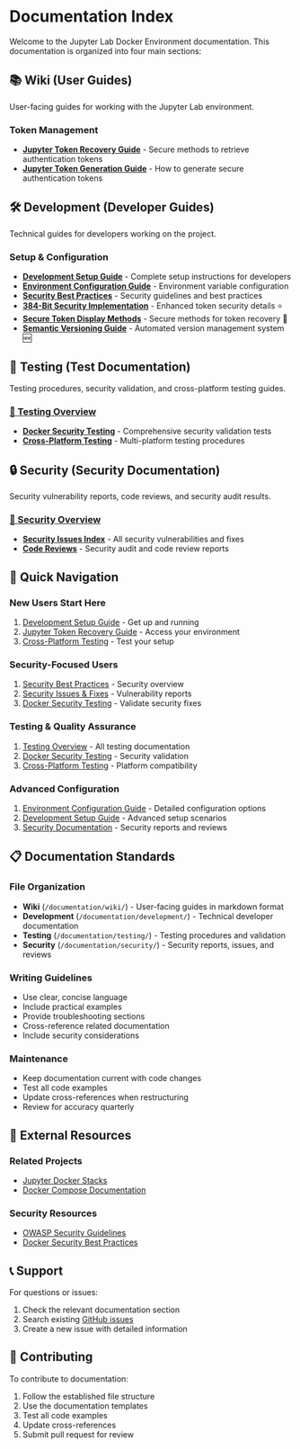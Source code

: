 # Documentation Index

Welcome to the Jupyter Lab Docker Environment documentation. This documentation is organized into four main sections:

## 📚 Wiki (User Guides)
User-facing guides for working with the Jupyter Lab environment.

### Token Management
- [**Jupyter Token Recovery Guide**](wiki/Jupyter-Token-Recovery.md) - Secure methods to retrieve authentication tokens
- [**Jupyter Token Generation Guide**](wiki/Jupyter-Token-Generation.md) - How to generate secure authentication tokens

## 🛠️ Development (Developer Guides)  
Technical guides for developers working on the project.

### Setup & Configuration
- [**Development Setup Guide**](development/Development-Setup.md) - Complete setup instructions for developers
- [**Environment Configuration Guide**](development/Environment-Configuration.md) - Environment variable configuration
- [**Security Best Practices**](development/Security-Best-Practices.md) - Security guidelines and best practices
- [**384-Bit Security Implementation**](development/384-Bit-Security-Implementation.md) - Enhanced token security details ⭐
- [**Secure Token Display Methods**](development/Secure-Token-Display-Methods.md) - Secure methods for token recovery 🔐
- [**Semantic Versioning Guide**](development/Semantic-Versioning.md) - Automated version management system 🆕

## 🧪 Testing (Test Documentation)
Testing procedures, security validation, and cross-platform testing guides.

### [📖 Testing Overview](testing/README.md)
- [**Docker Security Testing**](testing/docker-security-testing.md) - Comprehensive security validation tests
- [**Cross-Platform Testing**](testing/cross-platform-testing.md) - Multi-platform testing procedures

## 🔒 Security (Security Documentation)
Security vulnerability reports, code reviews, and security audit results.

### [📖 Security Overview](security/README.md)
- [**Security Issues Index**](security/issues/README.md) - All security vulnerabilities and fixes
- [**Code Reviews**](security/reviews/) - Security audit and code review reports

## 🚀 Quick Navigation

### New Users Start Here
1. [Development Setup Guide](development/Development-Setup.md) - Get up and running
2. [Jupyter Token Recovery Guide](wiki/Jupyter-Token-Recovery.md) - Access your environment
3. [Cross-Platform Testing](testing/cross-platform-testing.md) - Test your setup

### Security-Focused Users
1. [Security Best Practices](development/Security-Best-Practices.md) - Security overview
2. [Security Issues & Fixes](security/issues/README.md) - Vulnerability reports
3. [Docker Security Testing](testing/docker-security-testing.md) - Validate security fixes

### Testing & Quality Assurance
1. [Testing Overview](testing/README.md) - All testing documentation
2. [Docker Security Testing](testing/docker-security-testing.md) - Security validation
3. [Cross-Platform Testing](testing/cross-platform-testing.md) - Platform compatibility

### Advanced Configuration
1. [Environment Configuration Guide](development/Environment-Configuration.md) - Detailed configuration options
2. [Development Setup Guide](development/Development-Setup.md) - Advanced setup scenarios
3. [Security Documentation](security/README.md) - Security reports and reviews

## 📋 Documentation Standards

### File Organization
- **Wiki** (`/documentation/wiki/`) - User-facing guides in markdown format
- **Development** (`/documentation/development/`) - Technical developer documentation
- **Testing** (`/documentation/testing/`) - Testing procedures and validation
- **Security** (`/documentation/security/`) - Security reports, issues, and reviews

### Writing Guidelines
- Use clear, concise language
- Include practical examples
- Provide troubleshooting sections
- Cross-reference related documentation
- Include security considerations

### Maintenance
- Keep documentation current with code changes  
- Test all code examples
- Update cross-references when restructuring
- Review for accuracy quarterly

## 🔗 External Resources

### Related Projects
- [Jupyter Docker Stacks](https://jupyter-docker-stacks.readthedocs.io/)
- [Docker Compose Documentation](https://docs.docker.com/compose/)

### Security Resources
- [OWASP Security Guidelines](https://owasp.org/www-project-top-ten/)
- [Docker Security Best Practices](https://docs.docker.com/engine/security/)

## 📞 Support

For questions or issues:
1. Check the relevant documentation section
2. Search existing [GitHub issues](https://github.com/crashtechie/JupyterLab/issues)
3. Create a new issue with detailed information

## 📝 Contributing

To contribute to documentation:
1. Follow the established file structure
2. Use the documentation templates
3. Test all code examples
4. Update cross-references
5. Submit pull request for review